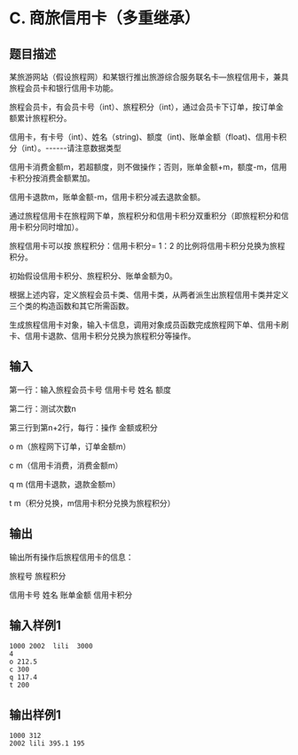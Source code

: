 # C. 商旅信用卡（多重继承）

## 题目描述

某旅游网站（假设旅程网）和某银行推出旅游综合服务联名卡—旅程信用卡，兼具旅程会员卡和银行信用卡功能。

旅程会员卡，有会员卡号（int）、旅程积分（int），通过会员卡下订单，按订单金额累计旅程积分。

信用卡，有卡号（int）、姓名（string)、额度（int)、账单金额（float)、信用卡积分（int）。------请注意数据类型

信用卡消费金额m，若超额度，则不做操作；否则，账单金额+m，额度-m，信用卡积分按消费金额累加。

信用卡退款m，账单金额-m，信用卡积分减去退款金额。

通过旅程信用卡在旅程网下单，旅程积分和信用卡积分双重积分（即旅程积分和信用卡积分同时增加）。

旅程信用卡可以按    旅程积分：信用卡积分= 1：2   的比例将信用卡积分兑换为旅程积分。

初始假设信用卡积分、旅程积分、账单金额为0。

根据上述内容，定义旅程会员卡类、信用卡类，从两者派生出旅程信用卡类并定义三个类的构造函数和其它所需函数。

生成旅程信用卡对象，输入卡信息，调用对象成员函数完成旅程网下单、信用卡刷卡、信用卡退款、信用卡积分兑换为旅程积分等操作。

## 输入

第一行：输入旅程会员卡号 信用卡号 姓名 额度

第二行：测试次数n

第三行到第n+2行，每行：操作 金额或积分

o  m（旅程网下订单，订单金额m）

c  m（信用卡消费，消费金额m）

q  m (信用卡退款，退款金额m）

t  m（积分兑换，m信用卡积分兑换为旅程积分）

 

## 输出

输出所有操作后旅程信用卡的信息：

旅程号  旅程积分

信用卡号 姓名  账单金额  信用卡积分



## 输入样例1 

```
1000 2002  lili  3000
4
o 212.5
c 300
q 117.4
t 200

```

## 输出样例1

```
1000 312
2002 lili 395.1 195

```

